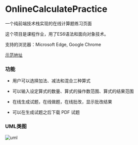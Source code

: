 # OnlineCalculatePractice
一个纯前端技术栈实现的在线计算题练习页面

这个项目是课程作业，用了ES6语法和面向对象技术。

支持的浏览器：Microsoft Edge, Google Chrome

[示范地址](http://zhpjy.github.io/OnlineCalculatePractice/index.html)

### 功能

- 用户可以选择加法、减法和混合三种算式

- 可以输入设定算式的数量、算式的操作数范围、算式的结果范围

- 在线生成试题，在线做题，在线批改，显示批改结果

- 可以在生成试题之后下载 PDF 试题

### UML类图

![uml](https://github.com/zhpjy/OnlineCalculatePractice/raw/master/readmeImg/uml.png)
